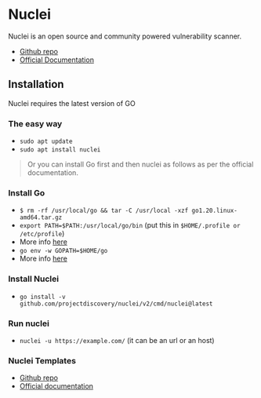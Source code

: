 # Nuclei

Nuclei is an open source and community powered vulnerability scanner.

- [Github repo](https://github.com/projectdiscovery/nuclei)
- [Official Documentation](https://nuclei.projectdiscovery.io/nuclei/get-started/)

## Installation

Nuclei requires the latest version of GO

### The easy way

- `sudo apt update`
- `sudo apt install nuclei`

> Or you can install Go first and then nuclei as follows as per the official documentation.

### Install Go

- `$ rm -rf /usr/local/go && tar -C /usr/local -xzf go1.20.linux-amd64.tar.gz`
- `export PATH=$PATH:/usr/local/go/bin` (put this in `$HOME/.profile or /etc/profile`)
- More info [here](https://go.dev/doc/install)
- `go env -w GOPATH=$HOME/go`
- More info [here](https://github.com/golang/go/wiki/SettingGOPATH)

### Install Nuclei

- `go install -v github.com/projectdiscovery/nuclei/v2/cmd/nuclei@latest`

### Run nuclei

- `nuclei -u https://example.com/` (it can be an url or an host)

### Nuclei Templates

- [Github repo](https://github.com/projectdiscovery/nuclei-templates)
- [Official documentation](https://nuclei.projectdiscovery.io/templating-guide/)